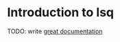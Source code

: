 # Introduction to lsq

TODO: write [great documentation](http://jacobian.org/writing/great-documentation/what-to-write/)
